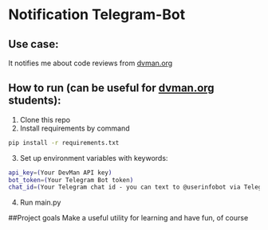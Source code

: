 # Notification Telegram-Bot

## Use case:
It notifies me about code reviews from [dvman.org](https://dvmn.org/)

## How to run (can be useful for [dvman.org](https://dvmn.org/) students):

1) Clone this repo
2) Install requirements by command
```sh
pip install -r requirements.txt
```
3) Set up environment variables with keywords:
```sh
api_key=(Your DevMan API key)
bot_token=(Your Telegram Bot token)
chat_id=(Your Telegram chat id - you can text to @userinfobot via Telegram to get it)
```
4) Run main.py

##Project goals
Make a useful utility for learning and have fun, of course

